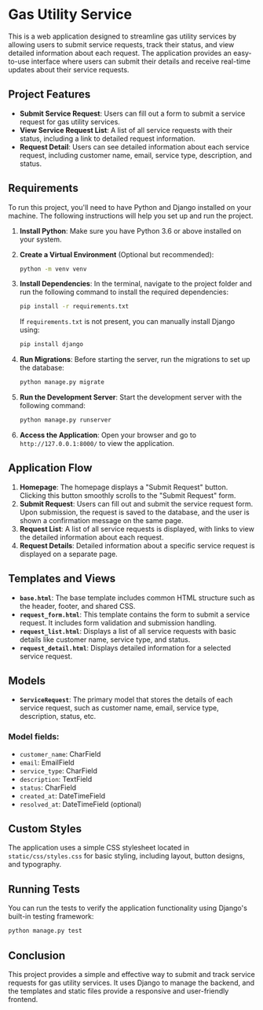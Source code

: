 # Gas Utility Service

This is a web application designed to streamline gas utility services by allowing users to submit service requests, track their status, and view detailed information about each request. The application provides an easy-to-use interface where users can submit their details and receive real-time updates about their service requests.

## Project Features
- **Submit Service Request**: Users can fill out a form to submit a service request for gas utility services.
- **View Service Request List**: A list of all service requests with their status, including a link to detailed request information.
- **Request Detail**: Users can see detailed information about each service request, including customer name, email, service type, description, and status.

## Requirements

To run this project, you'll need to have Python and Django installed on your machine. The following instructions will help you set up and run the project.

1. **Install Python**: Make sure you have Python 3.6 or above installed on your system.
2. **Create a Virtual Environment** (Optional but recommended):
   ```bash
   python -m venv venv
   ```
3. **Install Dependencies**: In the terminal, navigate to the project folder and run the following command to install the required dependencies:
   ```bash
   pip install -r requirements.txt
   ```
   If `requirements.txt` is not present, you can manually install Django using:
   ```bash
   pip install django
   ```

4. **Run Migrations**: Before starting the server, run the migrations to set up the database:
   ```bash
   python manage.py migrate
   ```

5. **Run the Development Server**: Start the development server with the following command:
   ```bash
   python manage.py runserver
   ```

6. **Access the Application**: Open your browser and go to `http://127.0.0.1:8000/` to view the application.

## Application Flow

1. **Homepage**: The homepage displays a "Submit Request" button. Clicking this button smoothly scrolls to the "Submit Request" form.
2. **Submit Request**: Users can fill out and submit the service request form. Upon submission, the request is saved to the database, and the user is shown a confirmation message on the same page.
3. **Request List**: A list of all service requests is displayed, with links to view the detailed information about each request.
4. **Request Details**: Detailed information about a specific service request is displayed on a separate page.

## Templates and Views

- **`base.html`**: The base template includes common HTML structure such as the header, footer, and shared CSS.
- **`request_form.html`**: This template contains the form to submit a service request. It includes form validation and submission handling.
- **`request_list.html`**: Displays a list of all service requests with basic details like customer name, service type, and status.
- **`request_detail.html`**: Displays detailed information for a selected service request.

## Models

- **`ServiceRequest`**: The primary model that stores the details of each service request, such as customer name, email, service type, description, status, etc.

### Model fields:
- `customer_name`: CharField
- `email`: EmailField
- `service_type`: CharField
- `description`: TextField
- `status`: CharField
- `created_at`: DateTimeField
- `resolved_at`: DateTimeField (optional)

## Custom Styles

The application uses a simple CSS stylesheet located in `static/css/styles.css` for basic styling, including layout, button designs, and typography.

## Running Tests

You can run the tests to verify the application functionality using Django's built-in testing framework:
```bash
python manage.py test
```

## Conclusion

This project provides a simple and effective way to submit and track service requests for gas utility services. It uses Django to manage the backend, and the templates and static files provide a responsive and user-friendly frontend.


